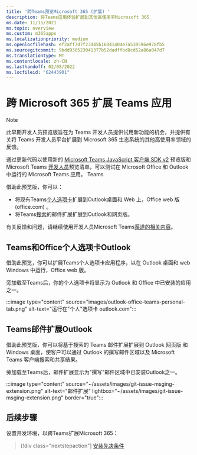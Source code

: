 ```yaml
---
title: '跨Teams预览Microsoft 365 (扩展) '
description: 将Teams应用体验扩展到其他高使用率Microsoft 365
ms.date: 11/15/2021
ms.topic: overview
ms.custom: m365apps
ms.localizationpriority: medium
ms.openlocfilehash: ef2aff7d7f23d45b16041404e7a530596e978fb5
ms.sourcegitcommit: 9bdd930523041377b52dadffbd8cd52a86a047d7
ms.translationtype: MT
ms.contentlocale: zh-CN
ms.lasthandoff: 02/08/2022
ms.locfileid: "62443901"
---
```

# <a name="extend-teams-apps-across-microsoft-365"></a>跨 Microsoft 365 扩展 Teams 应用

> [!NOTE]
> 此早期开发人员预览版旨在为 Teams 开发人员提供试用新功能的机会，并提供有关将 Teams 开发人员平台扩展到 Microsoft 365 生态系统的其他高使用率[](/microsoftteams/platform/feedback)领域的反馈。

通过更新代码以使用新的 [Microsoft Teams JavaScript 客户端 SDK v2](using-teams-client-sdk-preview.md) 预览版和 Microsoft Teams [开发人员](../resources/schema/manifest-schema-dev-preview.md)预览清单，可以测试在 Microsoft Office 和 Outlook 中运行的 Microsoft Teams 应用。 Teams

借助此预览版，你可以：

- 将现有Teams[个人选项卡](/microsoftteams/platform/tabs/how-to/create-personal-tab)扩展到Outlook桌面和 Web 上，Office web 版 (office.com) 。
- 将Teams[搜索](/microsoftteams/platform/messaging-extensions/how-to/search-commands/define-search-command)的邮件扩展扩展到Outlook和网页版。

有关反馈和问题，请继续使用开发人员Microsoft Teams[渠道的相关内容](/microsoftteams/platform/feedback)。

## <a name="teams-personal-tabs-in-office-and-outlook"></a>Teams和Office个人选项卡Outlook

借助此预览，你可以扩展Teams个人选项卡应用程序，以在 Outlook 桌面和 web Windows 中运行，Office web 版。

旁加载至Teams后，你的个人选项卡将显示为 Outlook 和 Office 中已安装的应用之一。

:::image type="content" source="images/outlook-office-teams-personal-tab.png" alt-text="运行在&quot;个人&quot;选项卡 outlook.com":::

## <a name="teams-messaging-extensions-in-outlook"></a>Teams邮件扩展Outlook

借助此预览版，你可以将基于搜索的 Teams 邮件扩展扩展到 Outlook 网页版 和 Windows 桌面，使客户可以通过 Outlook 的撰写邮件区域以及 Microsoft Teams 客户端搜索和共享结果。

旁加载至Teams后，邮件扩展显示为"撰写"邮件区域中已安装Outlook之一。

:::image type="content" source="~/assets/images/git-issue-msging-extension.png" alt-text="邮件扩展" lightbox="~/assets/images/git-issue-msging-extension.png" border="true":::

## <a name="next-step"></a>后续步骤

设置开发环境，以跨Teams扩展Microsoft 365：

> [!div class="nextstepaction"]
> [安装先决条件](prerequisites.md)
